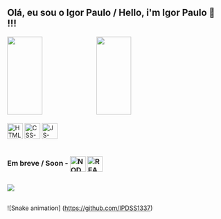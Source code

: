 ## Olá, eu sou o Igor Paulo / Hello, i'm Igor Paulo 👋 !!!
<!-- Status Section -->

<div> 
  <img height="180em" width="40%" src= "https://github-readme-stats.vercel.app/api?username=IPDSS1337&count_private=true&show_icons=true&theme=tokyonight"/>
  <img height="180em" width="40%" src= "https://github-readme-stats.vercel.app/api/top-langs/?username=IPDSS1337&layout=compact&theme=tokyonight"/>
</div>

<!-- Learning Section -->

<div style="display: inline_block"><br>
  <img alt="HTML-icon" align="center" height="36em" src="https://cdn.jsdelivr.net/gh/devicons/devicon/icons/html5/html5-original.svg" />
  
  <img alt="CSS-icon" align="center" height="36em" src="https://cdn.jsdelivr.net/gh/devicons/devicon/icons/css3/css3-original.svg" />
  
  <img alt="JS-icon" align="center" height="36em" src="https://cdn.jsdelivr.net/gh/devicons/devicon/icons/javascript/javascript-original.svg" />
</div>

<div style="display: inline_block"><br>
  <h3> Em breve / Soon - 
    <img alt="NODEJS-icon" align="center" height="36em" src="https://cdn.jsdelivr.net/gh/devicons/devicon/icons/nodejs/nodejs-original.svg" />
    <img alt="REACTJS-icon" align="center" height="36em" src="https://cdn.jsdelivr.net/gh/devicons/devicon/icons/react/react-original.svg" />
  </h3>
</div>
                
  
##
 
<!-- Contact-Me Section -->

<div style="display: inline_block">
    <a href="mailTo:igorpaulo450@gmail.com"> <img src="https://img.shields.io/badge/Gmail-D14836?style=for-the-badge&logo=gmail&logoColor=white" target="_blank"></a>
</div>

##

![Snake animation] (https://github.com/IPDSS1337)



  

  
  
  
     







